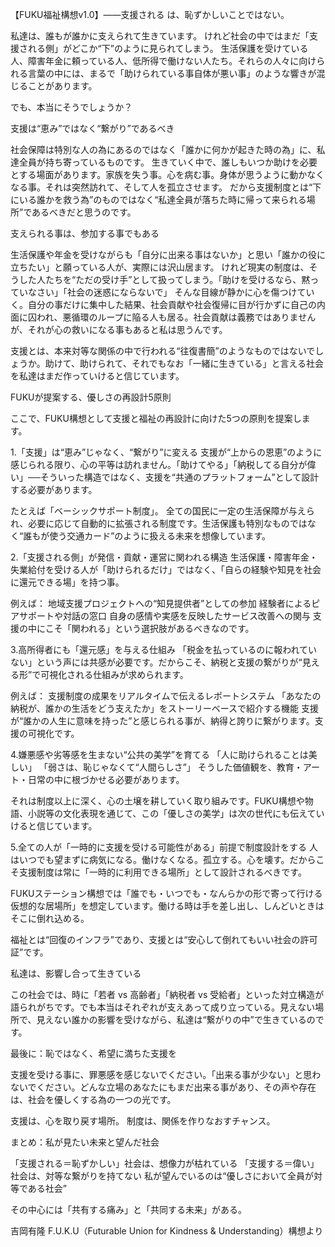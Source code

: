 【FUKU福祉構想v1.0】――支援される は、恥ずかしいことではない。

私達は、誰もが誰かに支えられて生きています。
けれど社会の中ではまだ「支援される側」がどこか“下”のように見られてしまう。
生活保護を受けている人、障害年金に頼っている人、低所得で働けない人たち。それらの人々に向けられる言葉の中には、まるで「助けられている事自体が悪い事」のような響きが混じることがあります。

でも、本当にそうでしょうか？

支援は“恵み”ではなく“繋がり”であるべき

社会保障は特別な人の為にあるのではなく「誰かに何かが起きた時の為」に、私達全員が持ち寄っているものです。
生きていく中で、誰しもいつか助けを必要とする場面があります。家族を失う事。心を病む事。身体が思うように動かなくなる事。それは突然訪れて、そして人を孤立させます。
だから支援制度とは“下にいる誰かを救う為”のものではなく“私達全員が落ちた時に帰って来られる場所”であるべきだと思うのです。

支えられる事は、参加する事でもある

生活保護や年金を受けながらも「自分に出来る事はないか」と思い「誰かの役に立ちたい」と願っている人が、実際には沢山居ます。
けれど現実の制度は、そうした人たちを“ただの受け手”として扱ってしまう。「助けを受けるなら、黙っていなさい」「社会の迷惑にならないで」
そんな目線が静かに心を傷つけていく。自分の事だけに集中した結果、社会貢献や社会復帰に目が行かずに自己の内面に囚われ、悪循環のループに陥る人も居る。社会貢献は義務ではありませんが、それが心の救いになる事もあると私は思うんです。

支援とは、本来対等な関係の中で行われる“往復書簡”のようなものではないでしょうか。助けて、助けられて、それでもなお「一緒に生きている」と言える社会を私達はまだ作っていけると信じています。

FUKUが提案する、優しさの再設計5原則

ここで、FUKU構想として支援と福祉の再設計に向けた5つの原則を提案します。

1.「支援」は“恵み”じゃなく、“繋がり”に変える
支援が“上からの恩恵”のように感じられる限り、心の平等は訪れません。「助けてやる」「納税してる自分が偉い」──そういった構造ではなく、支援を“共通のプラットフォーム”として設計する必要があります。

たとえば「ベーシックサポート制度」。
全ての国民に一定の生活保障が与えられ、必要に応じて自動的に拡張される制度です。生活保護も特別なものではなく“誰もが使う交通カード”のように扱える未来を想像しています。

2.「支援される側」が発信・貢献・運営に関われる構造
生活保護・障害年金・失業給付を受ける人が「助けられるだけ」ではなく、「自らの経験や知見を社会に還元できる場」を持つ事。

例えば：
地域支援プロジェクトへの“知見提供者”としての参加
経験者によるピアサポートや対話の窓口
自身の感情や実感を反映したサービス改善への関与
支援の中にこそ「関われる」という選択肢があるべきなのです。

3.高所得者にも「還元感」を与える仕組み
「税金を払っているのに報われていない」という声には共感が必要です。だからこそ、納税と支援の繋がりが“見える形”で可視化される仕組みが求められます。

例えば：
支援制度の成果をリアルタイムで伝えるレポートシステム
「あなたの納税が、誰かの生活をどう支えたか」をストーリーベースで紹介する機能
支援が“誰かの人生に意味を持った”と感じられる事が、納得と誇りに繋がります。支援の可視化です。

4.嫌悪感や劣等感を生まない“公共の美学”を育てる
「人に助けられることは美しい」
「弱さは、恥じゃなくて“人間らしさ”」
そうした価値観を、教育・アート・日常の中に根づかせる必要があります。

それは制度以上に深く、心の土壌を耕していく取り組みです。FUKU構想や物語、小説等の文化表現を通じて、この「優しさの美学」は次の世代にも伝えていけると信じています。

5.全ての人が「一時的に支援を受ける可能性がある」前提で制度設計をする
人はいつでも望まずに病気になる。働けなくなる。孤立する。心を壊す。だからこそ支援制度は常に「一時的に利用できる場所」として設計されるべきです。

FUKUステーション構想では「誰でも・いつでも・なんらかの形で寄って行ける仮想的な居場所」を想定しています。働ける時は手を差し出し、しんどいときはそこに倒れ込める。

福祉とは“回復のインフラ”であり、支援とは“安心して倒れてもいい社会の許可証”です。

私達は、影響し合って生きている

この社会では、時に「若者 vs 高齢者」「納税者 vs 受給者」といった対立構造が語られがちです。でも本当はそれぞれが支えあって成り立っている。見えない場所で、見えない誰かの影響を受けながら、私達は“繋がりの中”で生きているのです。

最後に：恥ではなく、希望に満ちた支援を

支援を受ける事に、罪悪感を感じないでください。「出来る事が少ない」と思わないでください。どんな立場のあなたにもまだ出来る事があり、その声や存在は、社会を優しくする為の一つの光です。

支援は、心を取り戻す場所。
制度は、関係を作りなおすチャンス。

まとめ：私が見たい未来と望んだ社会

「支援される＝恥ずかしい」社会は、想像力が枯れている
「支援する＝偉い」社会は、対等な繋がりを持てない
私が望んでいるのは“優しさにおいて全員が対等である社会”

その中心には「共有する痛み」と「共同する未来」がある。

吉岡有隆 F.U.K.U（Futurable Union for Kindness & Understanding）構想より